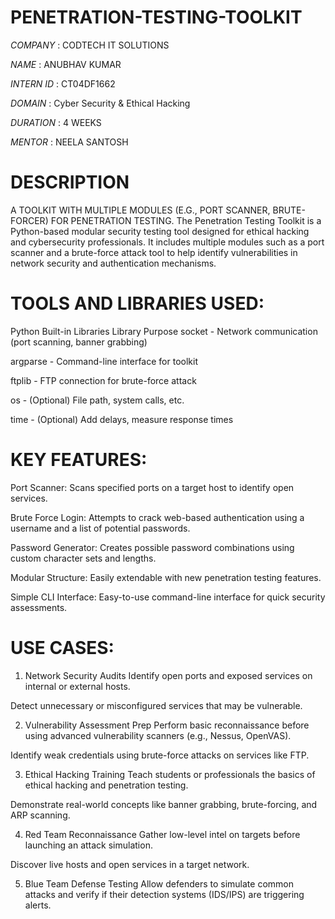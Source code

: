 # PENETRATION-TESTING-TOOLKIT
*COMPANY* : CODTECH IT SOLUTIONS

*NAME* : ANUBHAV KUMAR

*INTERN ID* : CT04DF1662

*DOMAIN* : Cyber Security & Ethical Hacking

*DURATION* : 4 WEEKS

*MENTOR* : NEELA SANTOSH
# DESCRIPTION
A TOOLKIT WITH MULTIPLE MODULES (E.G., PORT SCANNER, BRUTE-FORCER) FOR PENETRATION TESTING.
The Penetration Testing Toolkit is a Python-based modular security testing tool designed for ethical hacking and cybersecurity professionals. It includes multiple modules such as a port scanner and a brute-force attack tool to help identify vulnerabilities in network security and authentication mechanisms.
# TOOLS AND LIBRARIES USED:
Python Built-in Libraries
Library     	Purpose
socket -	    Network communication (port scanning, banner grabbing)

argparse -	  Command-line interface for toolkit

ftplib -	    FTP connection for brute-force attack

os -	        (Optional) File path, system calls, etc.

time -	      (Optional) Add delays, measure response times

# KEY FEATURES:
Port Scanner: Scans specified ports on a target host to identify open services.

Brute Force Login: Attempts to crack web-based authentication using a username and a list of potential passwords.

Password Generator: Creates possible password combinations using custom character sets and lengths.

Modular Structure: Easily extendable with new penetration testing features.

Simple CLI Interface: Easy-to-use command-line interface for quick security assessments.
# USE CASES:
1. Network Security Audits
Identify open ports and exposed services on internal or external hosts.

Detect unnecessary or misconfigured services that may be vulnerable.

2. Vulnerability Assessment Prep
Perform basic reconnaissance before using advanced vulnerability scanners (e.g., Nessus, OpenVAS).

Identify weak credentials using brute-force attacks on services like FTP.

3. Ethical Hacking Training
Teach students or professionals the basics of ethical hacking and penetration testing.

Demonstrate real-world concepts like banner grabbing, brute-forcing, and ARP scanning.

4. Red Team Reconnaissance
Gather low-level intel on targets before launching an attack simulation.

Discover live hosts and open services in a target network.

5. Blue Team Defense Testing
Allow defenders to simulate common attacks and verify if their detection systems (IDS/IPS) are triggering alerts.

